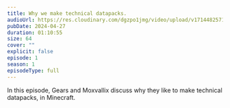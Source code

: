 ```yaml
---
title: Why we make technical datapacks.
audioUrl: https://res.cloudinary.com/dgzpo1jmg/video/upload/v1714482571/Podcast/datapack-podcast-ep1_gogprh.mp3
pubDate: 2024-04-27
duration: 01:10:55
size: 64
cover: ""
explicit: false
episode: 1
season: 1
episodeType: full
---
```

In this episode, Gears and Moxvallix discuss why they like to make technical datapacks, in Minecraft.